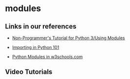 # modules




## Links in our references

- [Non-Programmer's Tutorial for Python 3/Using Modules](https://en.wikibooks.org/wiki/Non-Programmer%27s_Tutorial_for_Python_3/Using_Modules)

- [Importing in Python 101](https://python101.pythonlibrary.org/chapter9_imports.html)

- [Python Modules in w3schools.com](https://www.w3schools.com/python/python_modules.asp)

## Video Tutorials


